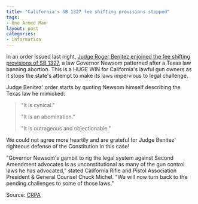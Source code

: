 ```yaml
---
title: "California's SB 1327 fee shifting provisions stopped"
tags:
- One Armed Man
layout: post
categories:
- information
---
```


In an order issued last night, [Judge Roger Benitez enjoined the fee shifting provisions of SB 1327](https://www.trigger-treat.com/20221219-south-bay-rod-and-gun-v-bonta/), a law Governor Newsom patterned after a Texas law banning abortion. This is a HUGE WIN for California's lawful gun owners as it stops the state's attempt to make its laws impervious to legal challenge.

Judge Benitez' order starts by quoting Newsom himself describing the Texas law he mimicked:

> "It is cynical."
>
> "It is an abomination."
>
> "It is outrageous and objectionable."

We could not agree more heartily and are grateful for Judge Benitez' righteous defense of the Constitution in this case!

"Governor Newsom's gambit to rig the legal system against Second Amendment advocates is as unconstitutional as many of the gun control laws he has advocated," stated California Rifle and Pistol Association President & General Counsel Chuck Michel. "We will now turn back to the pending challenges to some of those laws."

Source: [CRPA](https://crpa.org/news/blogs/breaking-sb-1327-fee-shifting-provisions-stopped/)
